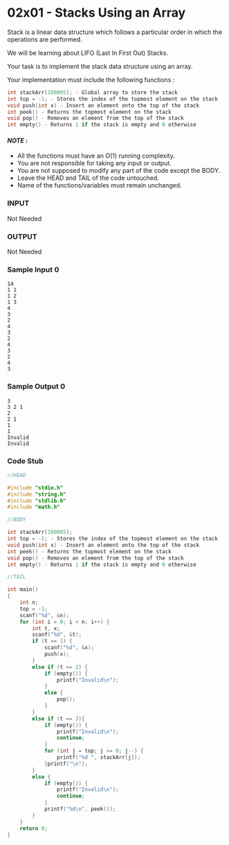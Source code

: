 # 02x01 - Stacks Using an Array

Stack is a linear data structure which follows a particular
order in which the operations are performed.

We will be learning about LIFO (Last In First Out) Stacks.

Your task is to implement the stack data structure using an array.

Your implementation must include the following functions :

```c
int stackArr[100005]; - Global array to store the stack
int top = -1; - Stores the index of the topmost element on the stack
void push(int x) - Insert an element onto the top of the stack
int peek() - Returns the topmost element on the stack
void pop() - Removes an element from the top of the stack
int empty() - Returns 1 if the stack is empty and 0 otherwise
```

#### _NOTE :_

-   All the functions must have an O(1) running complexity.
-   You are not responsible for taking any input or output.
-   You are not supposed to modify any part of the code except the BODY.
-   Leave the HEAD and TAIL of the code untouched.
-   Name of the functions/variables must remain unchanged.

### INPUT

Not Needed

### OUTPUT

Not Needed

### Sample Input 0

```
14
1 1
1 2
1 3
4
3
2
4
3
2
4
3
2
4
3
```

### Sample Output 0

```
3
3 2 1
2
2 1
1
1
Invalid
Invalid
```

### Code Stub

```c
//HEAD

#include "stdio.h"
#include "string.h"
#include "stdlib.h"
#include "math.h"

//BODY

int stackArr[100005];
int top = -1; - Stores the index of the topmost element on the stack
void push(int x) - Insert an element onto the top of the stack
int peek() - Returns the topmost element on the stack
void pop() - Removes an element from the top of the stack
int empty() - Returns 1 if the stack is empty and 0 otherwise

//TAIL

int main()
{
    int n;
    top = -1;
    scanf("%d", &n);
    for (int i = 0; i < n; i++) {
        int t, x;
        scanf("%d", &t);
        if (t == 1) {
            scanf("%d", &x);
            push(x);
        }
        else if (t == 2) {
            if (empty()) {
                printf("Invalid\n");
            }
            else {
                pop();
            }
        }
        else if (t == 3){
            if (empty()) {
                printf("Invalid\n");
                continue;
            }
            for (int j = top; j >= 0; j--) {
                printf("%d ", stackArr[j]);
            }printf("\n");
        }
        else {
            if (empty()) {
                printf("Invalid\n");
                continue;
            }
            printf("%d\n", peek());
        }
    }
    return 0;
}
```

